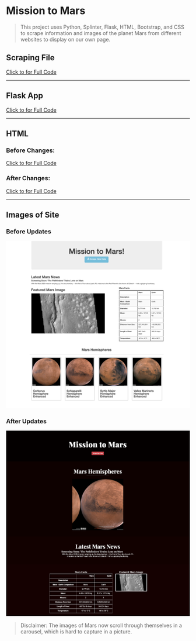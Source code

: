 # **Mission to Mars**
>This project uses Python, Splinter, Flask, HTML, Bootstrap, and CSS to scrape information and images of the planet Mars from different websites to display on our own page. 

## **Scraping File**
[Click to for Full Code](https://github.com/annaS000/Mission-to-Mars/blob/main/Mars_Scraping/scraping.py)

---

## **Flask App**
[Click to for Full Code](https://github.com/annaS000/Mission-to-Mars/blob/main/Mars_Scraping/app.py)

---

## **HTML**
### Before Changes:
[Click to for Full Code](https://github.com/annaS000/Mission-to-Mars/blob/main/Mars_Scraping/templates/index.html)
### After Changes:
[Click to for Full Code](https://github.com/annaS000/Mission-to-Mars/blob/main/Mars_Scraping/templates/index2.html)

---

## **Images of Site**
### **Before Updates**
![](https://github.com/annaS000/Mission-to-Mars/blob/main/Mars_Scraping/screenshots/oldpage.png?raw=true)

### **After Updates**

![](https://github.com/annaS000/Mission-to-Mars/blob/main/Mars_Scraping/screenshots/newpage.png?raw=true)
> Disclaimer: The images of Mars now scroll through themselves in a carousel, which is hard to capture in a picture.



